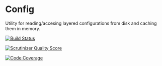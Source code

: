 Config
======

Utility for reading/accesing layered configurations from disk and caching them in memory.

[![Build Status](https://travis-ci.org/Opine-Org/Config.svg?branch=master)](https://travis-ci.org/Opine-Org/Config)

[![Scrutinizer Quality Score](https://scrutinizer-ci.com/g/Opine-Org/Config/badges/quality-score.png?s=345960c961c6d6da9788d4238c2f9c2a90a29a84)](https://scrutinizer-ci.com/g/Opine-Org/Config/)

[![Code Coverage](https://scrutinizer-ci.com/g/Opine-Org/Config/badges/coverage.png?s=a8bb5c9fd7b98c7c4debb4d88e1064ee5e48f3c4)](https://scrutinizer-ci.com/g/Opine-Org/Config/)